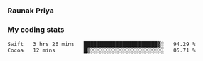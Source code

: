 ### Raunak Priya

### My coding stats

<!--START_SECTION:waka-->
```text
Swift   3 hrs 26 mins   ███████████████████████▓░   94.29 % 
Cocoa   12 mins         █▒░░░░░░░░░░░░░░░░░░░░░░░   05.71 % 
```
<!--END_SECTION:waka-->
